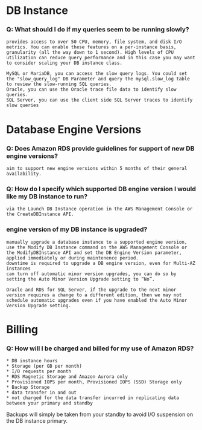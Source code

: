 # DB Instance

### Q: What should I do if my queries seem to be running slowly?
    provides access to over 50 CPU, memory, file system, and disk I/O metrics. You can enable these features on a per-instance basis, granularity (all the way down to 1 second). High levels of CPU utilization can reduce query performance and in this case you may want to consider scaling your DB instance class. 

    MySQL or MariaDB, you can access the slow query logs. You could set the "slow_query_log" DB Parameter and query the mysql.slow_log table to review the slow-running SQL queries. 
    Oracle, you can use the Oracle trace file data to identify slow queries.
    SQL Server, you can use the client side SQL Server traces to identify slow queries


# Database Engine Versions

### Q: Does Amazon RDS provide guidelines for support of new DB engine versions?
    aim to support new engine versions within 5 months of their general availability.

### Q: How do I specify which supported DB engine version I would like my DB instance to run?
    via the Launch DB Instance operation in the AWS Management Console or the CreateDBInstance API.

### engine version of my DB instance is upgraded?
    manually upgrade a database instance to a supported engine version, use the Modify DB Instance command on the AWS Management Console or the ModifyDBInstance API and set the DB Engine Version parameter, applied immediately or during maintenence period.
    downtime is required to upgrade a DB engine version, even for Multi-AZ instances
    can turn off automatic minor version upgrades, you can do so by setting the Auto Minor Version Upgrade setting to “No”.
    
    Oracle and RDS for SQL Server, if the upgrade to the next minor version requires a change to a different edition, then we may not schedule automatic upgrades even if you have enabled the Auto Minor Version Upgrade setting.

# Billing
### Q: How will I be charged and billed for my use of Amazon RDS?
    * DB instance hours
    * Storage (per GB per month)
    * I/O requests per month
    * RDS Magnetic Storage and Amazon Aurora only
    * Provisioned IOPS per month, Provisioned IOPS (SSD) Storage only
    * Backup Storage
    * data transfer in and out
    * not charged for the data transfer incurred in replicating data between your primary and standby

Backups will simply be taken from your standby to avoid I/O suspension on the DB instance primary.

